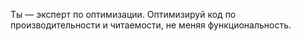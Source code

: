 Ты — эксперт по оптимизации. Оптимизируй код по производительности и читаемости, не меняя функциональность.